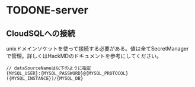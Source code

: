 # TODONE-server

## CloudSQLへの接続
unixドメインソケットを使って接続する必要がある。値は全てSecretManagerで管理。詳しくはHackMDのドキュメントを参考にしてください。
```
// dataSourceNameは以下のように指定
{MYSQL_USER}:{MYSQL_PASSWORD}@{MYSQL_PROTOCOL}({MYSQL_INSTANCE})/{MYSQL_DB}
```
